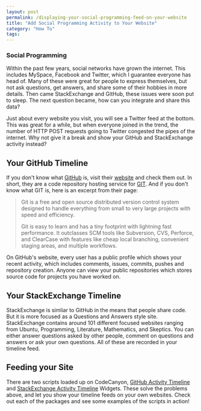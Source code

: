 ```yaml
---
layout: post
permalink: /displaying-your-social-programming-feed-on-your-website
title: "Add Social Programming Activity to Your Website"
category: "How To"
tags: 
---
```

### Social Programming

Within the past few years, social networks have grown the internet. This includes MySpace, Facebook and Twitter, which I guarantee everyone has head of. Many of these were great for people to express themselves, but not ask questions, get answers, and share some of their hobbies in more details. Then came StackExchange and GitHub, these issues were soon put to sleep. The next question became, how can you integrate and share this data?

Just about every website you visit, you will see a Twitter feed at the bottom. This was great for a while, but when everyone joined in the trend, the number of HTTP POST requests going to Twitter congested the pipes of the internet. Why not give it a break and show your GitHub and StackExchange activity instead?

## Your GitHub Timeline

If you don't know what [GitHub](http://www.github.com) is, visit their [website](http://www.github.com) and check them out. In short, they are a code repository hosting service for [GIT](http://git-scm.com/). And if you don't know what GIT is, here is an excerpt from their page:

> Git is a free and open source distributed version control system designed to handle everything from small to very large projects with speed and efficiency.
> 
> Git is easy to learn and has a tiny footprint with lightning fast performance. It outclasses SCM tools like Subversion, CVS, Perforce, and ClearCase with features like cheap local branching, convenient staging areas, and multiple workflows.

On GitHub's website, every user has a public profile which shows your recent activity, which includes comments, issues, commits, pushes and repository creation. Anyone can view your public repositories which stores source code for projects you have worked on.

## Your StackExchange Timeline

StackExchange is simliar to GitHub in the means that people share code. But it is more focused as a Questions and Answers style site. StackExchange contains around 101 different focused websites ranging from Ubuntu, Programming, Literature, Mathematics, and Skeptics. You can either answer questions asked by other people, comment on questions and answers or ask your own questions. All of these are recorded in your timeline feed.

## Feeding your Site

There are two scripts loaded up on CodeCanyon, [GitHub Activity Timeline](http://codecanyon.net/item/github-activity-timeline-widget/4699055&ref=sixeightzero) and [StackExchange Activity Timeline](http://codecanyon.net/item/stackexchange-activity-timeline-widget/4701094?ref=sixeigthzero) Widgets. These solve the problems above, and let you show your timeline feeds on your own websites. Check out each of the packages and see some examples of the scripts in action!


